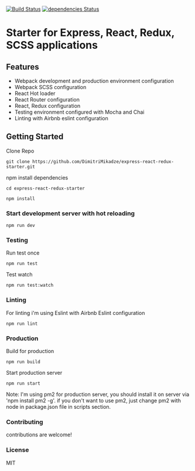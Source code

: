 [![Build Status](https://travis-ci.org/DimitriMikadze/express-react-redux-starter.svg?branch=master)](https://travis-ci.org/DimitriMikadze/express-react-redux-starter)
[![dependencies Status](https://david-dm.org/DimitriMikadze/express-react-redux-starter/status.svg)](https://david-dm.org/DimitriMikadze/express-react-redux-starter)

# Starter for Express, React, Redux, SCSS applications

## Features

- Webpack development and production environment configuration
- Webpack SCSS configuration
- React Hot loader
- React Router configuration
- React, Redux configuration
- Testing environment configured with Mocha and Chai
- Linting with Airbnb eslint configuration

## Getting Started

Clone Repo

````
git clone https://github.com/DimitriMikadze/express-react-redux-starter.git
````

npm install dependencies

````
cd express-react-redux-starter 

npm install
````

### Start development server with hot reloading

````
npm run dev
````

### Testing

Run test once

````
npm run test
````

Test watch

````
npm run test:watch
````

### Linting

For linting i'm using Eslint with Airbnb Eslint configuration

````
npm run lint
````

### Production

Build for production

````
npm run build
````

Start production server

````
npm run start
````

Note: I'm using pm2 for production server, you should install it on server via 'npm install pm2 -g'.
if you don't want to use pm2, just change pm2 with node in package.json file in scripts section.

### Contributing

contributions are welcome!

### License

MIT

